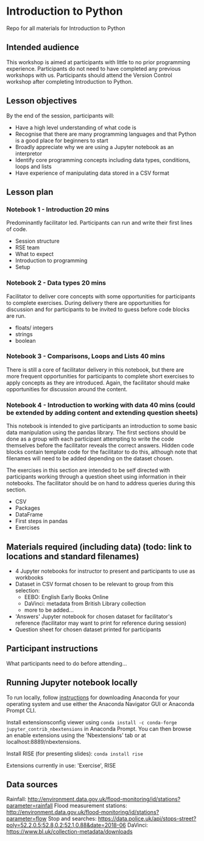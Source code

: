 # Introduction to Python
Repo for all materials for Introduction to Python

## Intended audience
This workshop is aimed at participants with little to no prior programming experience. Participants do not need to have completed any previous workshops with us. Participants should attend the Version Control workshop after completing Introduction to Python.

## Lesson objectives
By the end of the session, participants will:
- Have a high level understanding of what code is
- Recognise that there are many programming languages and that Python is a good place for beginners to start
- Broadly appreciate why we are using a Jupyter notebook as an interpretor
- Identify core programming concepts including data types, conditions, loops and lists
- Have experience of manipulating data stored in a CSV format

## Lesson plan
### Notebook 1 - Introduction 20 mins
Predominantly facilitator led. Participants can run and write their first lines of code.
* Session structure
* RSE team
* What to expect
* Introduction to programming
* Setup

### Notebook 2 - Data types 20 mins
Facilitator to deliver core concepts with some opportunities for participants to complete exercises. During delivery there are opportunities for discussion and for participants to be invited to guess before code blocks are run.
* floats/ integers
* strings
* boolean

### Notebook 3 - Comparisons, Loops and Lists 40 mins
There is still a core of facilitator delivery in this notebook, but there are more frequent opportunities for participants to complete short exercises to apply concepts as they are introduced. Again, the facilitator should make opportunities for discussion around the content.

### Notebook 4 - Introduction to working with data 40 mins (could be extended by adding content and extending question sheets)
This notebook is intended to give participants an introduction to some basic data manipulation using the pandas library. The first sections should be done as a group with each participant attempting to write the code themselves before the facilitator reveals the correct answers. Hidden code blocks contain template code for the facilitator to do this, although note that filenames will need to be added depending on the dataset chosen.

The exercises in this section are intended to be self directed with participants working through a question sheet using information in their notebooks. The facilitator should be on hand to address queries during this section.
* CSV
* Packages
* DataFrame
* First steps in pandas
* Exercises

## Materials required (including data) (todo: link to locations and standard filenames)
* 4 Jupyter notebooks for instructor to present and participants to use as workbooks
* Dataset in CSV format chosen to be relevant to group from this selection:
  * EEBO: English Early Books Online
  * DaVinci: metadata from British Library collection
  * more to be added...
* 'Answers' Jupyter notebook for chosen dataset for facilitator's reference (facilitator may want to print for reference during session)
* Question sheet for chosen dataset printed for participants

  

## Participant instructions
What participants need to do before attending...

## Running Jupyter notebook locally
To run locally, follow [instructions](https://docs.anaconda.com/anaconda/install/) for downloading Anaconda for your operating system and use either the Anaconda Navigator GUI or Anaconda Prompt CLI.

Install extensionsconfig viewer using `conda install -c conda-forge jupyter_contrib_nbextensions` in Anaconda Prompt. You can then browse an enable extensions using the 'Nbextensions' tab or at localhost:8889/nbextensions.

Install RISE (for presenting slides): `conda install rise`

Extensions currently in use: 'Exercise', RISE

## Data sources
Rainfall: http://environment.data.gov.uk/flood-monitoring/id/stations?parameter=rainfall 
Flood measurement stations: http://environment.data.gov.uk/flood-monitoring/id/stations?parameter=flow
Stop and searches: https://data.police.uk/api/stops-street?poly=52.2,0.5:52.8,0.2:52.1,0.88&date=2018-06
DaVinci: https://www.bl.uk/collection-metadata/downloads
